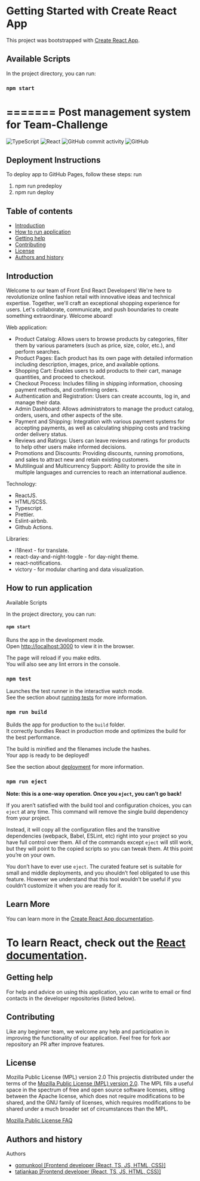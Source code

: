 
# Getting Started with Create React App

This project was bootstrapped with [Create React App](https://github.com/facebook/create-react-app).

## Available Scripts

In the project directory, you can run:

### `npm start`
=======
Post management system for Team-Challenge
=================================================
![TypeScript](https://img.shields.io/badge/typescript-%23007ACC.svg?style=for-the-badge&logo=typescript&logoColor=white)
![React](https://img.shields.io/badge/react-%2320232a.svg?style=for-the-badge&logo=react&logoColor=%2361DAFB)
![GitHub commit activity](https://img.shields.io/github/commit-activity/y/PoMaKoM-RSTeam/send-to-telegram-front?style=for-the-badge)
![GitHub](https://img.shields.io/github/license/PoMaKoM-RSTeam/send-to-telegram-front?style=for-the-badge)

## Deployment Instructions

To deploy app to GitHub Pages, follow these steps:
run 
1. npm run predeploy
2. npm run deploy

Table of contents
-----------------

* [Introduction](#introduction)
* [How to run application](#how-to-run-application)
* [Getting help](#getting-help)
* [Contributing](#contributing)
* [License](#license)
* [Authors and history](#authors-and-history)


Introduction
------------
Welcome to our team of Front End React Developers! We're here to revolutionize online fashion retail with innovative ideas and technical expertise. Together, we'll craft an exceptional shopping experience for users. Let's collaborate, communicate, and push boundaries to create something extraordinary. Welcome aboard!



Web application:
- Product Catalog: Allows users to browse products by categories, filter them by various parameters (such as price, size, color, etc.), and perform searches.
- Product Pages: Each product has its own page with detailed information including description, images, price, and available options.
- Shopping Cart: Enables users to add products to their cart, manage quantities, and proceed to checkout.
- Checkout Process: Includes filling in shipping information, choosing payment methods, and confirming orders.
- Authentication and Registration: Users can create accounts, log in, and manage their data.
- Admin Dashboard: Allows administrators to manage the product catalog, orders, users, and other aspects of the site.
- Payment and Shipping: Integration with various payment systems for accepting payments, as well as calculating shipping costs and tracking order delivery status.
- Reviews and Ratings: Users can leave reviews and ratings for products to help other users make informed decisions.
- Promotions and Discounts: Providing discounts, running promotions, and sales to attract new and retain existing customers.
- Multilingual and Multicurrency Support: Ability to provide the site in multiple languages and currencies to reach an international audience.

Technology:
- ReactJS.
- HTML/SCSS.
- Typescript.
- Prettier.
- Eslint-airbnb.
- Github Actions.


Libraries:
- i18next - for translate.
- react-day-and-night-toggle - for day-night theme.
- react-notifications.
- victory - for modular charting and data visualization.


How to run application
------------

Available Scripts

In the project directory, you can run:

#### `npm start`


Runs the app in the development mode.\
Open [http://localhost:3000](http://localhost:3000) to view it in the browser.

The page will reload if you make edits.\
You will also see any lint errors in the console.


### `npm test`


Launches the test runner in the interactive watch mode.\
See the section about [running tests](https://facebook.github.io/create-react-app/docs/running-tests) for more information.


### `npm run build`


Builds the app for production to the `build` folder.\
It correctly bundles React in production mode and optimizes the build for the best performance.

The build is minified and the filenames include the hashes.\
Your app is ready to be deployed!

See the section about [deployment](https://facebook.github.io/create-react-app/docs/deployment) for more information.


### `npm run eject`

**Note: this is a one-way operation. Once you `eject`, you can’t go back!**

If you aren’t satisfied with the build tool and configuration choices, you can `eject` at any time. This command will remove the single build dependency from your project.

Instead, it will copy all the configuration files and the transitive dependencies (webpack, Babel, ESLint, etc) right into your project so you have full control over them. All of the commands except `eject` will still work, but they will point to the copied scripts so you can tweak them. At this point you’re on your own.

You don’t have to ever use `eject`. The curated feature set is suitable for small and middle deployments, and you shouldn’t feel obligated to use this feature. However we understand that this tool wouldn’t be useful if you couldn’t customize it when you are ready for it.

## Learn More

You can learn more in the [Create React App documentation](https://facebook.github.io/create-react-app/docs/getting-started).

To learn React, check out the [React documentation](https://reactjs.org/).
=======


Getting help
------------

For help and advice on using this application, you can write to email or find contacts in the developer repositories (listed below).


Contributing
------------

Like any beginner team, we welcome any help and participation in improving the functionality of our application. Feel free for fork aor repository an PR after improve features.


License
-------

Mozilla Public License (MPL) version 2.0
This projectis distributed under the terms of the [Mozilla Public License (MPL) version 2.0](https://www.mozilla.org/en-US/MPL/2.0/). The MPL fills a useful space in the spectrum of free and open source software licenses, sitting between the Apache license, which does not require modifications to be shared, and the GNU family of licenses, which requires modifications to be shared under a much broader set of circumstances than the MPL.

[Mozilla Public License FAQ](https://www.mozilla.org/en-US/MPL/2.0/FAQ/)


Authors and history
---------------------------


Authors 
* [gomunkool  [Frontend developer (React, TS, JS, HTML, CSS)]](https://github.com/gomunkool)
* [tatiankap  [Frontend developer (React, TS, JS, HTML, CSS)]](https://github.com/tatiankap)
